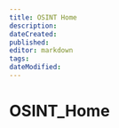 ```yaml
---
title: OSINT Home
description: 
dateCreated: 
published: 
editor: markdown
tags: 
dateModified: 
---
```

# OSINT_Home
